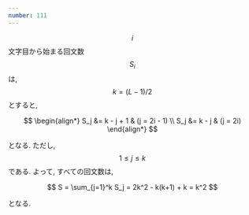 ```yaml
---
number: 111
---
```

$$ i $$ 文字目から始まる回文数 $$ S_i $$ は, $$ k = (L - 1) / 2 $$ とすると,

$$
\begin{align*}
S_j &= k - j + 1 & (j = 2i - 1) \\
S_j &= k - j     & (j = 2i)
\end{align*}
$$

となる. ただし, $$ 1 \leq j \leq k $$ である. よって, すべての回文数は,

$$
S = \sum_{j=1}^k S_j = 2k^2 - k(k+1) + k = k^2
$$

となる.
